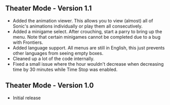 ## Theater Mode - Version 1.1
- Added the animation viewer. This allows you to view (almost) all of Sonic's animations individually or play them all consecutively.
- Added a minigame select. After crouching, start a parry to bring up the menu. Note that certain minigames cannot be completed due to a bug with Frontiers.
- Added language support. All menus are still in English, this just prevents other languages from seeing empty boxes.
- Cleaned up a lot of the code internally.
- Fixed a small issue where the hour wouldn't decrease when decreasing time by 30 minutes while Time Stop was enabled.

## Theater Mode - Version 1.0
- Initial release